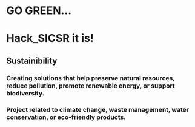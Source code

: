 # GO GREEN... 
# Hack_SICSR it is! 
## Sustainibility 
### Creating solutions that help preserve natural resources, reduce pollution, promote renewable energy, or support biodiversity. 
### Project related to climate change, waste management, water conservation, or eco-friendly products.
